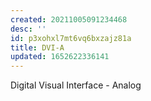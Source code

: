 ```yaml
---
created: 20211005091234468
desc: ''
id: p3xohxl7mt6vq6bxzajz81a
title: DVI-A
updated: 1652622336141
---
```

   
Digital Visual Interface - Analog